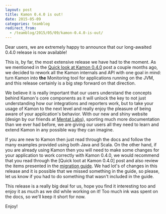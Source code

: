 ```yaml
---
layout: post
title: Kamon 0.4.0 is out!
date: 2015-05-09
categories: teamblog
redirect_from:
  - /teamblog/2015/05/09/kamon-0.4.0-is-out/
---
```


Dear users, we are extremely happy to announce that our long-awaited 0.4.0 release is now available!

This is, by far, the most extensive release we have had to the moment. As we mentioned in the [Quick look at Kamon
0.4.0] post a couple months ago, we decided to rework all the Kamon internals and API with one goal in mind: turn Kamon
into __the__ Monitoring tool for applications running on the JVM, and this release certainly is a big step forward on
that direction.



We believe it is really important that our users understand the concepts behind Kamon's core components as it will
unlock the key to not just understanding how our integrations and reporters work, but to take your usage of Kamon to the
next level and really enjoy the pleasure of being aware of your application's behavior. With our new and shiny website
(design by our friends at [Mentat Labs]), sporting much more documentation than we ever had before, we are giving our
users all they need to learn and extend Kamon in any possible way they can imagine.

If you are new to Kamon then just read through the docs and follow the many examples provided using both Java and Scala.
On the other hand, if you are already using Kamon then you will need to make some changes for your application to work
correctly with Kamon 0.4.0, we would recommend that you read through the [Quick loot at Kamon 0.4.0] post and also
review the items presented in the [migration guide]. We had lot's of changes in this release and it is possible that we
missed something in the guide, so please, let us know if you had to do something that wasn't included in the guide.

This release is a really big deal for us, hope you find it interesting too and enjoy it as much as we did while working
on it! Too much ink was spent on the docs, so we'll keep it short for now.

Enjoy!

[quick look at kamon 0.4.0]: /teamblog/2015/03/13/quick-look-at-kamon-0.4.0/
[Mentat Labs]: http://mentat-labs.com/
[migration guide]: /introduction/project-info/migrating-from-0.3.x-and-0.2.x/
